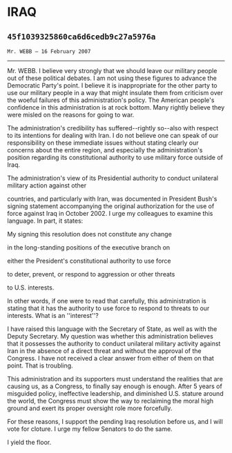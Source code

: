 # IRAQ
## `45f1039325860ca6d6cedb9c27a5976a`
`Mr. WEBB — 16 February 2007`

---


Mr. WEBB. I believe very strongly that we should leave our military 
people out of these political debates. I am not using these figures to 
advance the Democratic Party's point. I believe it is inappropriate for 
the other party to use our military people in a way that might insulate 
them from criticism over the woeful failures of this administration's 
policy. The American people's confidence in this administration is at 
rock bottom. Many rightly believe they were misled on the reasons for 
going to war.

The administration's credibility has suffered--rightly so--also with 
respect to its intentions for dealing with Iran. I do not believe one 
can speak of our responsibility on these immediate issues without 
stating clearly our concerns about the entire region, and especially 
the administration's position regarding its constitutional authority to 
use military force outside of Iraq.

The administration's view of its Presidential authority to conduct 
unilateral military action against other


countries, and particularly with Iran, was documented in President 
Bush's signing statement accompanying the original authorization for 
the use of force against Iraq in October 2002. I urge my colleagues to 
examine this language. In part, it states:




 My signing this resolution does not constitute any change 


 in the long-standing positions of the executive branch on 


 either the President's constitutional authority to use force 


 to deter, prevent, or respond to aggression or other threats 


 to U.S. interests.


In other words, if one were to read that carefully, this 
administration is stating that it has the authority to use force to 
respond to threats to our interests. What is an ''interest''?

I have raised this language with the Secretary of State, as well as 
with the Deputy Secretary. My question was whether this administration 
believes that it possesses the authority to conduct unilateral military 
activity against Iran in the absence of a direct threat and without the 
approval of the Congress. I have not received a clear answer from 
either of them on that point. That is troubling.

This administration and its supporters must understand the realities 
that are causing us, as a Congress, to finally say enough is enough. 
After 5 years of misguided policy, ineffective leadership, and 
diminished U.S. stature around the world, the Congress must show the 
way to reclaiming the moral high ground and exert its proper oversight 
role more forcefully.

For these reasons, I support the pending Iraq resolution before us, 
and I will vote for cloture. I urge my fellow Senators to do the same.

I yield the floor.